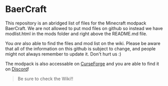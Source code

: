 # BaerCraft
This repository is an abridged list of files for the Minecraft modpack BaerCraft. 
We are not allowed to put mod files on github so instead we have modlist.html in the mods folder and right above the README.md file. 

You *are* also able to find the files and mod list on the wiki. Please be aware that all of the information on this github is subject to change, and people might not always remember to update it. Don't hurt us :)

The modpack is also accessable on [CurseForge](https://www.curseforge.com/minecraft/modpacks/baercraft) and you are able to find it on [Discord](https://discord.gg/CKbbFyzrd9)!

> Be sure to check the Wiki!!
